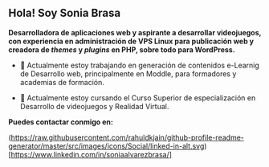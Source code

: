 ## Hola! Soy Sonia Brasa

**Desarrolladora de aplicaciones web y aspirante a desarrollar videojuegos, con experiencia en administración de VPS Linux para publicación web y creadora de _themes_ y _plugins_ en PHP, sobre todo para WordPress.** 

- 🔭 Actualmente estoy trabajando en generación de contenidos e-Learnig de Desarrollo web, principalmente en Moddle, para formadores y academias de formación. 

- 🌱 Actualmente estoy cursando el Curso Superior de especialización en Desarrollo de videojuegos y Realidad Virtual.

**Puedes contactar conmigo en:**

(https://raw.githubusercontent.com/rahuldkjain/github-profile-readme-generator/master/src/images/icons/Social/linked-in-alt.svg)[https://www.linkedin.com/in/soniaalvarezbrasa/]
